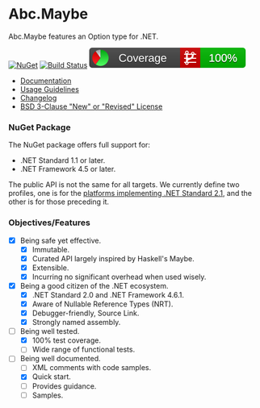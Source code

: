 # Abc.Maybe

Abc.Maybe features an Option type for .NET.

[![NuGet](https://img.shields.io/nuget/v/Abc.Maybe.svg)](https://www.nuget.org/packages/Abc.Maybe/) [![Build Status](https://chtoucas.visualstudio.com/Abc.Maybe/_apis/build/status/chtoucas.Abc.Maybe?branchName=master)](https://chtoucas.visualstudio.com/Abc.Maybe/_build/latest?definitionId=1&branchName=master) [![Coverlet](./__/coverlet.svg)](./__/coverlet.txt)

- [Documentation](doc/README.md)
- [Usage Guidelines](doc/usage-guidelines.md)
- [Changelog](CHANGELOG)
- [BSD 3-Clause "New" or "Revised" License](LICENSE)

### NuGet Package

The NuGet package offers full support for:
- .NET Standard 1.1 or later.
- .NET Framework 4.5 or later.

The public API is not the same for all targets. We currently define two profiles,
one is for the [platforms implementing .NET Standard 2.1](https://dotnet.microsoft.com/platform/dotnet-standard#versions),
and the other is for those preceding it.

### Objectives/Features

- [x] Being safe yet effective.
  - [x] Immutable.
  - [x] Curated API largely inspired by Haskell's Maybe.
  - [x] Extensible.
  - [x] Incurring no significant overhead when used wisely.
- [x] Being a good citizen of the .NET ecosystem.
  - [x] .NET Standard 2.0 and .NET Framework 4.6.1.
  - [x] Aware of Nullable Reference Types (NRT).
  - [x] Debugger-friendly, Source Link.
  - [x] Strongly named assembly.
- [ ] Being well tested.
  - [x] 100% test coverage.
  - [ ] Wide range of functional tests.
- [ ] Being well documented.
  - [ ] XML comments with code samples.
  - [x] Quick start.
  - [ ] Provides guidance.
  - [ ] Samples.
